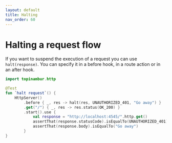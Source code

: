 ```yaml
---
layout: default
title: Halting
nav_order: 60
---
```


# Halting a request flow
If you want to suspend the execution of a request you can use `halt(response)`. You can specify it in a before hook, in a route action or in an after hook.

```kotlin
import topinambur.http

@Test
fun `halt request`() {
    HttpServer()
        .before { _, res -> halt(res, UNAUTHORIZED_401, "Go away") }
        .get("/") { _, res -> res.status(OK_200) }
        .start().use {
            val response = "http://localhost:4545/".http.get()
            assertThat(response.statusCode).isEqualTo(UNAUTHORIZED_401)
            assertThat(response.body).isEqualTo("Go away")
        }
}
```
